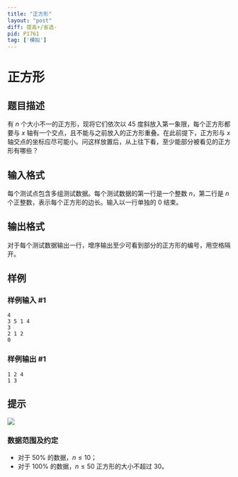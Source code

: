 ```yaml
---
title: "正方形"
layout: "post"
diff: 提高+/省选-
pid: P1761
tag: ['模拟']
---
```

# 正方形
## 题目描述

有 $n$ 个大小不一的正方形，现将它们依次以 $45$ 度斜放入第一象限，每个正方形都要与 $x$ 轴有一个交点，且不能与之前放入的正方形重叠。在此前提下，正方形与 $x$ 轴交点的坐标应尽可能小。问这样放置后，从上往下看，至少能部分被看见的正方形有哪些？
## 输入格式

每个测试点包含多组测试数据。每个测试数据的第一行是一个整数 $n$，第二行是 $n$ 个正整数，表示每个正方形的边长。输入以一行单独的 $0$ 结束。
## 输出格式

对于每个测试数据输出一行，增序输出至少可看到部分的正方形的编号，用空格隔开。

## 样例

### 样例输入 #1
```
4 
3 5 1 4 
3 
2 1 2 
0 
```
### 样例输出 #1
```
1 2 4 
1 3
```
## 提示

![](https://cdn.luogu.com.cn/upload/image_hosting/flwonnba.png)

### 数据范围及约定

- 对于 $50\%$ 的数据，$n \le 10$；
- 对于 $100\%$ 的数据，$n \le 50$ 正方形的大小不超过 $30$。

